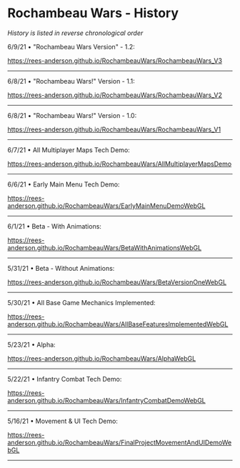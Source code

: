# Rochambeau Wars - History

*History is listed in reverse chronological order*

6/9/21 • "Rochambeau Wars Version" - 1.2: 

<https://rees-anderson.github.io/RochambeauWars/RochambeauWars_V3>

------------------------------------------------------------------------------------------

6/8/21 • "Rochambeau Wars!" Version - 1.1: 

<https://rees-anderson.github.io/RochambeauWars/RochambeauWars_V2>

------------------------------------------------------------------------------------------

6/8/21 • "Rochambeau Wars!" Version - 1.0: 

<https://rees-anderson.github.io/RochambeauWars/RochambeauWars_V1>

------------------------------------------------------------------------------------------

6/7/21 • All Multiplayer Maps Tech Demo: 

<https://rees-anderson.github.io/RochambeauWars/AllMultiplayerMapsDemo>

------------------------------------------------------------------------------------------

6/6/21 • Early Main Menu Tech Demo: 

<https://rees-anderson.github.io/RochambeauWars/EarlyMainMenuDemoWebGL>

------------------------------------------------------------------------------------------

6/1/21 • Beta - With Animations: 

<https://rees-anderson.github.io/RochambeauWars/BetaWithAnimationsWebGL>

------------------------------------------------------------------------------------------

5/31/21 • Beta - Without Animations: 

<https://rees-anderson.github.io/RochambeauWars/BetaVersionOneWebGL>

------------------------------------------------------------------------------------------

5/30/21 • All Base Game Mechanics Implemented: 

<https://rees-anderson.github.io/RochambeauWars/AllBaseFeaturesImplementedWebGL>

------------------------------------------------------------------------------------------

5/23/21 • Alpha: 

<https://rees-anderson.github.io/RochambeauWars/AlphaWebGL>

------------------------------------------------------------------------------------------

5/22/21 • Infantry Combat Tech Demo: 

<https://rees-anderson.github.io/RochambeauWars/InfantryCombatDemoWebGL>

------------------------------------------------------------------------------------------

5/16/21 • Movement & UI Tech Demo: 

<https://rees-anderson.github.io/RochambeauWars/FinalProjectMovementAndUIDemoWebGL>

------------------------------------------------------------------------------------------
